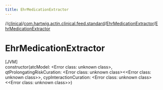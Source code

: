 ```yaml
---
title: EhrMedicationExtractor
---
```

//[clinical](../../../index.html)/[com.hartwig.actin.clinical.feed.standard](../index.html)/[EhrMedicationExtractor](index.html)/[EhrMedicationExtractor](-ehr-medication-extractor.html)



# EhrMedicationExtractor



[JVM]\
constructor(atcModel: &lt;Error class: unknown class&gt;, qtProlongatingRiskCuration: &lt;Error class: unknown class&gt;&lt;&lt;Error class: unknown class&gt;&gt;, cypInteractionCuration: &lt;Error class: unknown class&gt;&lt;&lt;Error class: unknown class&gt;&gt;)





